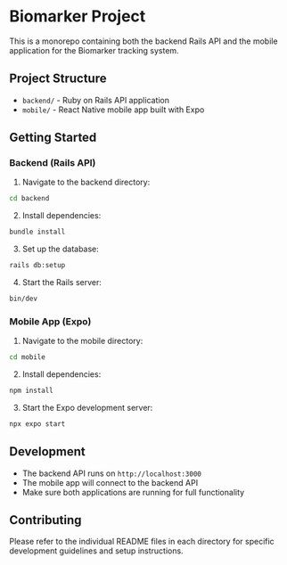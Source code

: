# Biomarker Project

This is a monorepo containing both the backend Rails API and the mobile application for the Biomarker tracking system.

## Project Structure

- `backend/` - Ruby on Rails API application
- `mobile/` - React Native mobile app built with Expo

## Getting Started

### Backend (Rails API)

1. Navigate to the backend directory:

```bash
cd backend
```

2. Install dependencies:

```bash
bundle install
```

3. Set up the database:

```bash
rails db:setup
```

4. Start the Rails server:

```bash
bin/dev
```

### Mobile App (Expo)

1. Navigate to the mobile directory:

```bash
cd mobile
```

2. Install dependencies:

```bash
npm install
```

3. Start the Expo development server:

```bash
npx expo start
```

## Development

- The backend API runs on `http://localhost:3000`
- The mobile app will connect to the backend API
- Make sure both applications are running for full functionality

## Contributing

Please refer to the individual README files in each directory for specific development guidelines and setup instructions.
